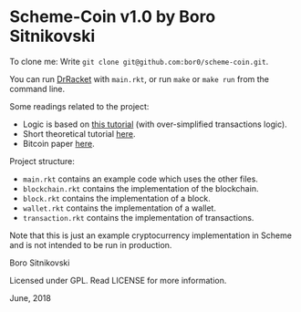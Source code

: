 Scheme-Coin v1.0 by Boro Sitnikovski
====================================
To clone me: Write `git clone git@github.com:bor0/scheme-coin.git`.

You can run [DrRacket](https://racket-lang.org/) with `main.rkt`, or run `make` or `make run` from the command line.

Some readings related to the project:
- Logic is based on [this tutorial](https://medium.com/programmers-blockchain/create-simple-blockchain-java-tutorial-from-scratch-6eeed3cb03fa) (with over-simplified transactions logic).
- Short theoretical tutorial [here](https://blockgeeks.com/guides/what-is-bitcoin/).
- Bitcoin paper [here](https://bitcoin.org/bitcoin.pdf).

Project structure:
- `main.rkt` contains an example code which uses the other files.
- `blockchain.rkt` contains the implementation of the blockchain.
- `block.rkt` contains the implementation of a block.
- `wallet.rkt` contains the implementation of a wallet.
- `transaction.rkt` contains the implementation of transactions.

Note that this is just an example cryptocurrency implementation in Scheme and is not intended to be run in production.

Boro Sitnikovski

Licensed under GPL.  Read LICENSE for more information.

June, 2018
